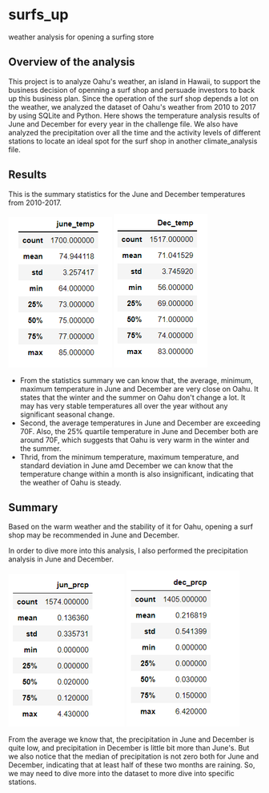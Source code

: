 # surfs_up
weather analysis for opening a surfing store

## Overview of the analysis
This project is to analyze Oahu's weather, an island in Hawaii, to support the business decision of openning a surf shop and persuade investors to back up this business plan. Since the operation of the surf shop depends a lot on the weather, we analyzed the dataset of Oahu's weather from 2010 to 2017 by using SQLite and Python. Here shows the temperature analysis results of June and December for every year in the challenge file. We also have analyzed the precipitation over all the time and the activity levels of different stations to locate an ideal spot for the surf shop in another climate_analysis file.


## Results
This is the summary statistics for the June and December temperatures from 2010-2017.

![Oahu's temperature in June](https://github.com/ZiwenLyu/surfs_up/blob/main/june_temp.png) ![Oahu's temperature in December](https://github.com/ZiwenLyu/surfs_up/blob/main/dec_temp.png)

- From the statistics summary we can know that, the average, minimum, maximum temperature in June and December are very close on Oahu. It states that the winter and the summer on Oahu don't change a lot. It may has very stable temperatures all over the year without any significant seasonal change.
- Second, the average temperatures in June and December are exceeding 70F. Also, the 25% quartile temperature in June and December both are around 70F, which suggests that Oahu is very warm in the winter and the summer. 
- Thrid, from the minimum temperature, maximum temperature, and standard deviation in June amd December we can know that the temperature change within a month is also insignificant, indicating that the weather of Oahu is steady. 

## Summary
Based on the warm weather and the stability of it for Oahu, opening a surf shop may be recommended in June and December. 

In order to dive more into this analysis, I also performed the precipitation analysis in June and December.

![Oahu's precipitation in June](https://github.com/ZiwenLyu/surfs_up/blob/main/june_prcp.png) ![Oahu's precipitation in December](https://github.com/ZiwenLyu/surfs_up/blob/main/dec_prcp.png)

From the average we know that, the precipitation in June and December is quite low, and precipitation in December is little bit more than June's. But we also notice that the median of precipitation is not zero both for June and December, indicating that at least half of these two months are raining. So, we may need to dive more into the dataset to more dive into specific stations.
